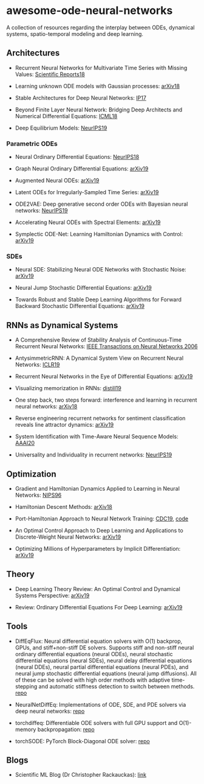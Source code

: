 # awesome-ode-neural-networks
A collection of resources regarding the interplay between ODEs, dynamical systems, spatio-temporal modeling and deep learning.


## Architectures

* Recurrent Neural Networks for Multivariate Time Series with Missing Values: [Scientific Reports18](https://arxiv.org/abs/1606.01865)

* Learning unknown ODE models with Gaussian processes: [arXiv18](https://arxiv.org/abs/1803.04303)

* Stable Architectures for Deep Neural Networks: [IP17](https://arxiv.org/pdf/1705.03341.pdf)

* Beyond Finite Layer Neural Network: Bridging Deep Architects and Numerical Differential Equations: [ICML18](https://arxiv.org/abs/1710.10121)

* Deep Equilibrium Models: [NeurIPS19](https://arxiv.org/abs/1909.01377)


### Parametric ODEs

* Neural Ordinary Differential Equations: [NeurIPS18](https://arxiv.org/pdf/1806.07366.pdf)

* Graph Neural Ordinary Differential Equations: [arXiv19](https://arxiv.org/abs/1911.07532)

* Augmented Neural ODEs: [arXiv19](https://arxiv.org/abs/1904.01681)

* Latent ODEs for Irregularly-Sampled Time Series: [arXiv19](https://arxiv.org/abs/1907.03907)

* ODE2VAE: Deep generative second order ODEs with Bayesian neural networks: [NeurIPS19](https://arxiv.org/pdf/1905.10994.pdf)

* Accelerating Neural ODEs with Spectral Elements: [arXiv19](https://arxiv.org/abs/1906.07038)

* Symplectic ODE-Net: Learning Hamiltonian Dynamics with Control: [arXiv19](https://arxiv.org/abs/1909.12077)

### SDEs

* Neural SDE: Stabilizing Neural ODE Networks with Stochastic Noise: [arXiv19](https://arxiv.org/abs/1906.02355)

* Neural Jump Stochastic Differential Equations: [arXiv19](https://arxiv.org/abs/1905.10403)

* Towards Robust and Stable Deep Learning Algorithms for Forward Backward Stochastic Differential Equations: [arXiv19](https://arxiv.org/abs/1910.11623)

## RNNs as Dynamical Systems

* A Comprehensive Review of Stability Analysis of Continuous-Time Recurrent Neural Networks: [IEEE Transactions on Neural Networks 2006](https://ieeexplore.ieee.org/abstract/document/6814892)

* AntysimmetricRNN: A Dynamical System View on Recurrent Neural Networks: [ICLR19](https://openreview.net/pdf?id=ryxepo0cFX)

* Recurrent Neural Networks in the Eye of Differential Equations: [arXiv19](https://arxiv.org/pdf/1904.12933.pdf)

* Visualizing memorization in RNNs: [distill19](https://distill.pub/2019/memorization-in-rnns/)

* One step back, two steps forward: interference and learning in recurrent neural networks: [arXiv18](https://arxiv.org/abs/1805.09603)

* Reverse engineering recurrent networks for sentiment classification reveals line attractor dynamics: [arXiv19](https://arxiv.org/pdf/1906.10720.pdf)

* System Identification with Time-Aware Neural Sequence Models: [AAAI20](https://arxiv.org/abs/1911.09431)

* Universality and Individuality in recurrent networks: [NeurIPS19](https://arxiv.org/abs/1907.08549)

## Optimization

* Gradient and Hamiltonian Dynamics Applied to Learning in Neural Networks: [NIPS96](https://papers.nips.cc/paper/1033-gradient-and-hamiltonian-dynamics-applied-to-learning-in-neural-networks.pdf)

* Hamiltonian Descent Methods: [arXiv18](https://arxiv.org/pdf/1809.05042.pdf)

* Port-Hamiltonian Approach to Neural Network Training: [CDC19](https://arxiv.org/abs/1909.02702), [code](https://github.com/Zymrael/PortHamiltonianNN)

* An Optimal Control Approach to Deep Learning and Applications to Discrete-Weight Neural Networks: [arXiv19](https://arxiv.org/abs/1803.01299)

* Optimizing Millions of Hyperparameters by Implicit Differentiation: [arXiv19](https://arxiv.org/abs/1911.02590)

## Theory

* Deep Learning Theory Review: An Optimal Control and Dynamical Systems Perspective: [arXiv19](https://arxiv.org/abs/1908.10920)

* Review: Ordinary Differential Equations For Deep Learning: [arXiv19](https://arxiv.org/abs/1911.00502)

## Tools

* DiffEqFlux: Neural differential equation solvers with O(1) backprop, GPUs, and stiff+non-stiff DE solvers. 
  Supports stiff and non-stiff neural ordinary differential equations (neural ODEs), neural stochastic differential 
  equations (neural SDEs), neural delay differential equations (neural DDEs), neural partial differential 
  equations (neural PDEs), and neural jump stochastic differential equations (neural jump diffusions).
  All of these can be solved with high order methods with adaptive time-stepping and automatic stiffness
  detection to switch between methods. [repo](https://github.com/JuliaDiffEq/DiffEqFlux.jl)
  
* NeuralNetDiffEq: Implementations of ODE, SDE, and PDE solvers via deep neural networks: [repo](https://github.com/JuliaDiffEq/NeuralNetDiffEq.jl)

* torchdiffeq: Differentiable ODE solvers with full GPU support and O(1)-memory backpropagation: [repo](https://github.com/rtqichen/torchdiffeq)

* torchSODE: PyTorch Block-Diagonal ODE solver: [repo](https://github.com/Zymrael/torchSODE)

## Blogs 

* Scientific ML Blog (Dr Christopher Rackauckas): [link](http://www.stochasticlifestyle.com/)
